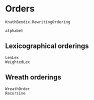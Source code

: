 # Orders

```@docs
KnuthBendix.RewritingOrdering

alphabet
```

## Lexicographical orderings

```@docs
LenLex
WeightedLex
```

## Wreath orderings

```@docs
WreathOrder
Recursive
```
